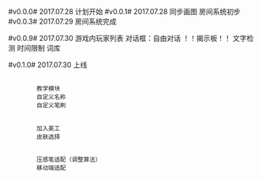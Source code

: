 #v0.0.0#
2017.07.28  计划开始
#v0.0.1#
2017.07.28  同步画图
            房间系统初步
#v0.0.3#
2017.07.29  房间系统完成

#v0.0.9#
2017.07.30  游戏内玩家列表
            对话框：自由对话
            ！！揭示板！！
            文字检测
            时间限制
            词库
            
#v0.1.0#
2017.07.30  上线


##
            教学模块
            自定义名称
            自定义笔刷
##
            加入美工
            皮肤选择
##
            压感笔适配（调整算法）
            移动端适配